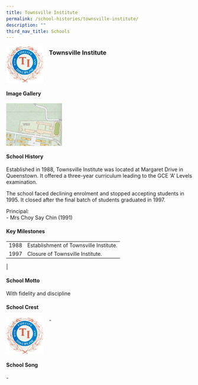 ```yaml
---
title: Townsville Institute
permalink: /school-histories/townsville-institute/
description: ""
third_nav_title: Schools
---
```

<img src="/images/townsvilleinstitute1.jpg" style="width:20%;margin-right:15px;" align = "left">

### **Townsville Institute**

<br clear="left">

#### **Image Gallery**

<p><a href="https://staging.d1yxymztqoj7qn.amplifyapp.com/images/pic.jpg">  
<img src="/images/townsvilleinstitute2.jpg" style="width:30%;margin-right:15px;" align = "left">
</a></p>

<br clear="left">

#### **School History**
Established in 1988, Townsville Institute was located at Margaret Drive in Queenstown. It offered a three-year curriculum leading to the GCE ‘A’ Levels examination.

The school faced declining enrolment and stopped accepting students in 1995. It closed after the final batch of students graduated in 1997.

Principal:<br>
\- Mrs Choy Say Chin (1991)

#### **Key Milestones**

|  |  |
|:---:|---|
| 1988 | Establishment of Townsville Institute. |
| 1997 | Closure of Townsville Institute. |
|

#### **School Motto**
With fidelity and discipline

#### **School Crest**
<img src="/images/townsvilleinstitute1.jpg" style="width:20%;margin-right:15px;" align = "left">

\-

<br clear="left">

#### **School Song**
\-